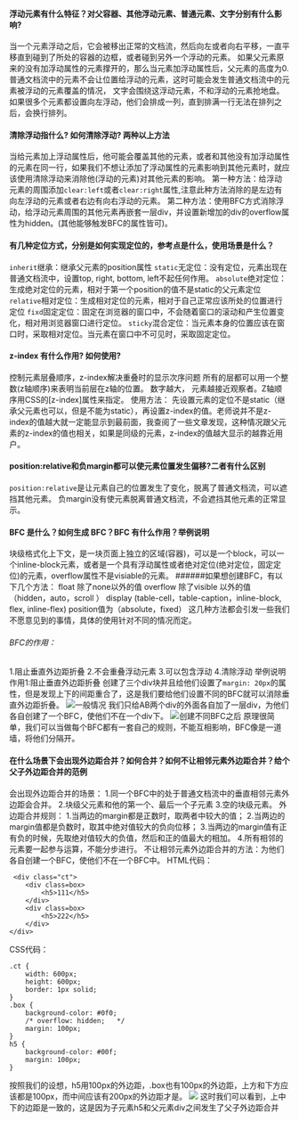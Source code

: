 #### 浮动元素有什么特征？对父容器、其他浮动元素、普通元素、文字分别有什么影响?
当一个元素浮动之后，它会被移出正常的文档流，然后向左或者向右平移，一直平移直到碰到了所处的容器的边框，或者碰到另外一个浮动的元素。
如果父元素原来的没有加浮动属性的元素撑开的，那么当元素加浮动属性后，父元素的高度为0.
普通文档流中的元素不会让位置给浮动的元素，这时可能会发生普通文档流中的元素被浮动的元素覆盖的情况，
文字会围绕这浮动元素，不和浮动的元素抢地盘。
如果很多个元素都设置向左浮动，他们会排成一列，直到排满一行无法在排列之后，会换行排列。

#### 清除浮动指什么? 如何清除浮动? 两种以上方法
当给元素加上浮动属性后，他可能会覆盖其他的元素，或者和其他没有加浮动属性的元素在同一行，如果我们不想让添加了浮动属性的元素影响到其他元素时，就应该使用清除浮动来消除他(浮动的元素)对其他元素的影响。
第一种方法：给浮动元素的周围添加`clear:left`或者`clear:right`属性,注意此种方法消除的是左边有向左浮动的元素或者右边有向右浮动的元素。
第二种方法：使用BFC方式消除浮动，给浮动元素周围的其他元素再嵌套一层div，并设置新增加的div的overflow属性为hidden。(其他能够触发BFC的属性皆可)。

#### 有几种定位方式，分别是如何实现定位的，参考点是什么，使用场景是什么？
`inherit`继承：继承父元素的position属性
`static`无定位：没有定位，元素出现在普通文档流中，设置top, right, bottom, left不起任何作用。
`absolute`绝对定位：生成绝对定位的元素，相对于第一个position的值不是static的父元素定位
`relative`相对定位：生成相对定位的元素，相对于自己正常应该所处的位置进行定位
`fixd`固定定位：固定在浏览器的窗口中，不会随着窗口的滚动和产生位置变化，相对用浏览器窗口进行定位。
`sticky`混合定位：当元素本身的位置应该在窗口时，采取相对定位。当元素在窗口中不可见时，采取固定定位。

#### z-index 有什么作用? 如何使用?
控制元素层叠顺序，z-index解决重叠时的显示次序问题
所有的层都可以用一个整数(z轴顺序)来表明当前层在z轴的位置。 数字越大， 元素越接近观察者。Z轴顺序用CSS的[z-index]属性来指定。
使用方法：
先设置元素的定位不是static（继承父元素也可以，但是不能为static），再设置z-index的值。老师说并不是z-index的值越大就一定能显示到最前面，我查阅了一些文章发现，这种情况跟父元素的z-index的值也相关，如果是同级的元素，z-index的值越大显示的越靠近用户。

#### position:relative和负margin都可以使元素位置发生偏移?二者有什么区别
`position:relative`是让元素自己的位置发生了变化，脱离了普通文档流，可以遮挡其他元素。
负margin没有使元素脱离普通文档流，不会遮挡其他元素的正常显示。

#### BFC 是什么？如何生成 BFC？BFC 有什么作用？举例说明
块级格式化上下文，是一块页面上独立的区域(容器)，可以是一个block，可以一个inline-block元素，或者是一个具有浮动属性或者绝对定位(绝对定位，固定定位)的元素，overflow属性不是visiable的元素。
######如果想创建BFC，有以下几个方法：
float 除了none以外的值
overflow 除了visible 以外的值（hidden，auto，scroll ）
display (table-cell，table-caption，inline-block, flex, inline-flex)
position值为（absolute，fixed）
这几种方法都会引发一些我们不愿意见到的事情，具体的使用针对不同的情况而定。
###### BFC的作用：
1.阻止垂直外边距折叠
2.不会重叠浮动元素
3.可以包含浮动
4.清除浮动
举例说明作用1:阻止垂直外边距折叠
创建了三个div块并且给他们设置了`margin: 20px`的属性，但是发现上下的间距重合了，这是我们要给他们设置不同的BFC就可以消除垂直外边距折叠。
![一般情况](http://upload-images.jianshu.io/upload_images/5290967-6145b90b1ca11226.png?imageMogr2/auto-orient/strip%7CimageView2/2/w/1240)
我们只给AB两个div的外面各自加了一层div，为他们各自创建了一个BFC，使他们不在一个div下。
![创建不同BFC之后](http://upload-images.jianshu.io/upload_images/5290967-a75ec2b01da97438.png?imageMogr2/auto-orient/strip%7CimageView2/2/w/1240)
原理很简单，我们可以当做每个BFC都有一套自己的规则，不能互相影响，BFC像是一道墙，将他们分隔开。

#### 在什么场景下会出现外边距合并？如何合并？如何不让相邻元素外边距合并？给个父子外边距合并的范例
会出现外边距合并的场景：
1.同一个BFC中的处于普通文档流中的垂直相邻元素外边距会合并。
2.块级父元素和他的第一个、最后一个子元素
3.空的块级元素。
外边距合并规则：
1.当两边的margin都是正数时，取两者中较大的值；
2.当两边的margin值都是负数时，取其中绝对值较大的负向位移；
3.当两边的margin值有正有负的时候，先取绝对值较大的负值，然后和正的值最大的相加。
4.所有相邻的元素要一起参与运算，不能分步进行。
不让相邻元素外边距合并的方法：为他们各自创建一个BFC，使他们不在一个BFC中。
HTML代码：
```
 <div class="ct">
    <div class=box>
        <h5>111</h5>
    </div>
    <div class=box>
        <h5>222</h5>
    </div>
</div>
```
CSS代码：
```
.ct {
    width: 600px;
    height: 600px;
    border: 1px solid;
}
.box {
    background-color: #0f0;
    /* overflow: hidden;   */
    margin: 100px;
}
h5 {
    background-color: #00f;
    margin: 100px;            
}
```
按照我们的设想，h5用100px的外边距，.box也有100px的外边距，上方和下方应该都是100px，而中间应该有200px的外边距才是。
![](http://upload-images.jianshu.io/upload_images/5290967-94f10b2bd9b3d76a.png?imageMogr2/auto-orient/strip%7CimageView2/2/w/1240)
这时我们可以看到，上中下的边距是一致的，这是因为子元素h5和父元素div之间发生了父子外边距合并
